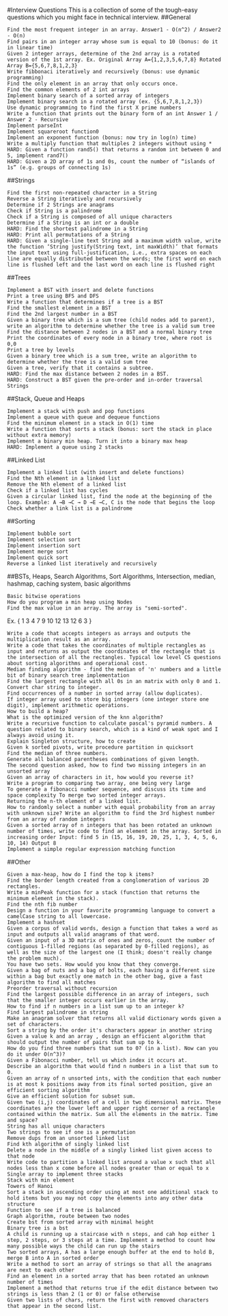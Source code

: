 

#Interview Questions This is a collection of some of the tough-easy questions which you might face in technical interview. ##General

    Find the most frequent integer in an array. Answer1 - O(n^2) / Answer2 - O(n)
    Find pairs in an integer array whose sum is equal to 10 (bonus: do it in linear time)
    Given 2 integer arrays, determine of the 2nd array is a rotated version of the 1st array. Ex. Original Array A={1,2,3,5,6,7,8} Rotated Array B={5,6,7,8,1,2,3}
    Write fibbonaci iteratively and recursively (bonus: use dynamic programming)
    Find the only element in an array that only occurs once.
    Find the common elements of 2 int arrays
    Implement binary search of a sorted array of integers
    Implement binary search in a rotated array (ex. {5,6,7,8,1,2,3})
    Use dynamic programming to find the first X prime numbers
    Write a function that prints out the binary form of an int Answer 1 / Answer 2 - Recursive
    Implement parseInt
    Implement squareroot function0
    Implement an exponent function (bonus: now try in log(n) time)
    Write a multiply function that multiples 2 integers without using *
    HARD: Given a function rand5() that returns a random int between 0 and 5, implement rand7()
    HARD: Given a 2D array of 1s and 0s, count the number of “islands of 1s” (e.g. groups of connecting 1s)

##Strings

    Find the first non-repeated character in a String
    Reverse a String iteratively and recursively
    Determine if 2 Strings are anagrams
    Check if String is a palindrome
    Check if a String is composed of all unique characters
    Determine if a String is an int or a double
    HARD: Find the shortest palindrome in a String
    HARD: Print all permutations of a String
    HARD: Given a single-line text String and a maximum width value, write the function ‘String justify(String text, int maxWidth)’ that formats the input text using full-justification, i.e., extra spaces on each line are equally distributed between the words; the first word on each line is flushed left and the last word on each line is flushed right

##Trees

    Implement a BST with insert and delete functions
    Print a tree using BFS and DFS
    Write a function that determines if a tree is a BST
    Find the smallest element in a BST
    Find the 2nd largest number in a BST
    Given a binary tree which is a sum tree (child nodes add to parent), write an algorithm to determine whether the tree is a valid sum tree
    Find the distance between 2 nodes in a BST and a normal binary tree
    Print the coordinates of every node in a binary tree, where root is 0,0
    Print a tree by levels
    Given a binary tree which is a sum tree, write an algorithm to determine whether the tree is a valid sum tree
    Given a tree, verify that it contains a subtree.
    HARD: Find the max distance between 2 nodes in a BST.
    HARD: Construct a BST given the pre-order and in-order traversal Strings

##Stack, Queue and Heaps

    Implement a stack with push and pop functions
    Implement a queue with queue and dequeue functions
    Find the minimum element in a stack in O(1) time
    Write a function that sorts a stack (bonus: sort the stack in place without extra memory)
    Implement a binary min heap. Turn it into a binary max heap
    HARD: Implement a queue using 2 stacks

##Linked List

    Implement a linked list (with insert and delete functions)
    Find the Nth element in a linked list
    Remove the Nth element of a linked list
    Check if a linked list has cycles
    Given a circular linked list, find the node at the beginning of the loop. Example: A →B →C → D →E →C, C is the node that begins the loop
    Check whether a link list is a palindrome

##Sorting

    Implement bubble sort
    Implement selection sort
    Implement insertion sort
    Implement merge sort
    Implement quick sort
    Reverse a linked list iteratively and recursively

##BSTs, Heaps, Search Algorithms, Sort Algorithms, Intersection, median, hashmap, caching system, basic algorithms

    Basic bitwise operations
    How do you program a min heap using Nodes
    Find the max value in an array. The array is "semi-sorted".

Ex. { 1 3 4 7 9 10 12 13 12 6 3 }

    Write a code that accepts integers as arrays and outputs the multiplication result as an array.
    Write a code that takes the coordinates of multiple rectangles as input and returns as output the coordinates of the rectangle that is the intersection of all the rectangles. Typical low level CS questions about sorting algorithms and operational cost.
    Median finding algorithm - find the median of 'n' numbers and a little bit of binary search tree implementation
    Find the largest rectangle with all 0s in an matrix with only 0 and 1.
    Convert char string to integer.
    Find occurrences of a number in sorted array (allow duplicates).
    If integer array used to store big integers (one integer store one digit), implement arithmetic operations.
    How to build a heap?
    What is the optimized version of the knn algorithm?
    Write a recursive function to calculate pascal's pyramid numbers. A question related to binary search, which is a kind of weak spot and I always avoid using it.
    Explain Singleton structure, how to create
    Given k sorted pivots, write procedure partition in quicksort
    Find the median of three numbers.
    Generate all balanced parentheses combinations of given length.
    The second question asked, how to find two missing integers in an unsorted array
    Given an array of characters in it, how would you reverse it?
    Write a program to comparing two array, one being very large
    To generate a fibonacci number sequence, and discuss its time and space complexity To merge two sorted integer arrays.
    Returning the n-th element of a linked list.
    How to randomly select a number with equal probability from an array with unknown size? Write an algorithm to find the 3rd highest number from an array of random integers
    Given a sorted array of n integers that has been rotated an unknown number of times, write code to find an element in the array. Sorted in increasing order Input: find 5 in (15, 16, 19, 20, 25, 1, 3, 4, 5, 6, 10, 14) Output 8
    Implement a simple regular expression matching function

##Other

    Given a max-heap, how do I find the top k items?
    Find the border length created from a conglomeration of various 2D rectangles.
    Write a minPeak function for a stack (function that returns the minimum element in the stack).
    Find the nth fib number
    Design a function in your favorite programming language to convert a camelCase string to all lowercase.
    Implement a hashset
    Given a corpus of valid words, design a function that takes a word as input and outputs all valid anagrams of that word.
    Given an input of a 3D matrix of ones and zeros, count the number of contiguous 1-filled regions (as separated by 0-filled regions), as well as the size of the largest one (I think; doesn't really change the problem much).
    You have two sets. How would you know that they converge.
    Given a bag of nuts and a bag of bolts, each having a different size within a bag but exactly one match in the other bag, give a fast algorithm to find all matches
    Preorder traversal without recursion
    Find the largest possible difference in an array of integers, such that the smaller integer occurs earlier in the array.
    How to find if n numbers in a list sum up to an integer k?
    Find largest palindrome in string
    Make an anagram solver that returns all valid dictionary words given a set of characters.
    Sort a string by the order it's characters appear in another string
    Given a value k and an array , design an efficient algorithm that should output the number of pairs that sum up to k.
    How do you find three numbers that sum to 0? (in a list). Now can you do it under O(n^3)?
    Given a Fibonacci number, tell us which index it occurs at.
    Describe an algorithm that would find n numbers in a list that sum to 0.
    Given an array of n unsorted ints, with the condition that each number is at most k positions away from its final sorted position, give an efficient sorting algorithm
    Give an efficient solution for subset sum.
    Given two (i,j) coordinates of a cell in two dimensional matrix. These coordinates are the lower left and upper right corner of a rectangle contained within the matrix. Sum all the elements in the matrix. Time and space?
    String has all unique characters
    Two strings to see if one is a permutation
    Remove dups from an unsorted linked list
    Find kth algorithm of singly linked list
    Delete a node in the middle of a singly linked list given access to that node
    Write code to partition a linked list around a value x such that all nodes less than x come before all nodes greater than or equal to x
    Single array to implement three stacks
    Stack with min element
    Towers of Hanoi
    Sort a stack in ascending order using at most one additional stack to hold items but you may not copy the elements into any other data structure
    Function to see if a tree is balanced
    Graph algorithm, route between two nodes
    Create bst from sorted array with minimal height
    Binary tree is a bst
    A child is running up a staircase with n steps, and cah hop either 1 step, 2 steps, or 3 steps at a time. Implement a method to count how many possible ways the child can run up the stairs
    Two sorted arrays, A has a large enough buffer at the end to hold B, merge B into A in sorted order
    Write a method to sort an array of strings so that all the anagrams are next to each other
    Find an element in a sorted array that has been rotated an unknown number of times
    Implement a method that returns true if the edit distance between two strings is less than 2 (1 or 0) or false otherwise
    Given two lists of chars, return the first with removed characters that appear in the second list.

